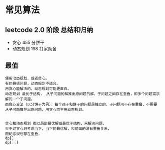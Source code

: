 # 常见算法
## leetcode 2.0 阶段 总结和归纳
- 贪心
    455 分饼干
- 动态规划
    198 打家劫舍

## 最值
    使用动态规划，或者贪心。
    有的最值问题，动态规划不适合。
    用贪心能解决的，动态规划可能更直白。
    动态规划 最优子结构， 从子问题的解推出原问题的解，子问题之间存在重叠，即多个问题需求解同一个子问题。
    而贪心算法（以分饼干为例），每个孩子和饼干的问题是独立的，子问题间不存在重叠，不需要从子问题推导出原问题，用贪心而不用动态规划。


    贪心和动态规划 都以局部最优解或最优子结构，来解决问题，
    只不过贪心只考虑当下，当下的最优解，和前面的没有重叠关系，
    而动态规划存在重叠，
    dp[]
    dp[][]